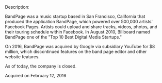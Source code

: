 Description:

BandPage was a music startup based in San Francisco, California that produced the application BandPage, which powered over 500,000 artists' Facebook Pages. Artists could upload and share tracks, videos, photos, and their touring schedule within Facebook. In August 2010, Billboard named BandPage one of the "Top 10 Best Digital Media Startups."

On 2016, BandPage was acquired by Google via subsidiary YouTube for $8 million, which discontinued features on the band page editor and other website features.

As of today, the company is closed.

Acquired on February 12, 2016